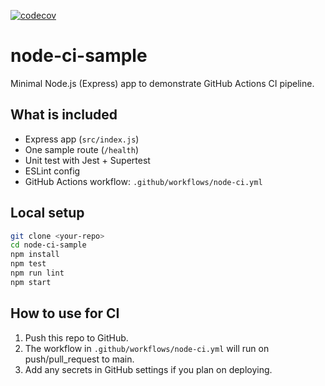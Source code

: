 [![codecov](https://codecov.io/gh/utkarshsingh-8/node-ci-sample/branch/main/graph/badge.svg)](https://codecov.io/gh/utkarshsingh-8/node-ci-sample)

# node-ci-sample

Minimal Node.js (Express) app to demonstrate GitHub Actions CI pipeline.

## What is included
- Express app (`src/index.js`)
- One sample route (`/health`)
- Unit test with Jest + Supertest
- ESLint config
- GitHub Actions workflow: `.github/workflows/node-ci.yml`

## Local setup
```bash
git clone <your-repo>
cd node-ci-sample
npm install
npm test
npm run lint
npm start
```

## How to use for CI
1. Push this repo to GitHub.
2. The workflow in `.github/workflows/node-ci.yml` will run on push/pull_request to main.
3. Add any secrets in GitHub settings if you plan on deploying.
